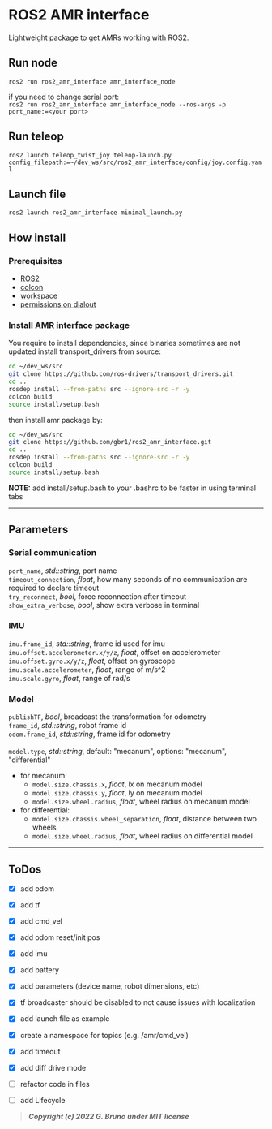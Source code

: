 # ROS2 AMR interface

Lightweight package to get AMRs working with ROS2.



## Run node

`ros2 run ros2_amr_interface amr_interface_node`

if you need to change serial port:<br>
`ros2 run ros2_amr_interface amr_interface_node --ros-args -p port_name:=<your port>`


## Run teleop

`ros2 launch teleop_twist_joy teleop-launch.py config_filepath:=~/dev_ws/src/ros2_amr_interface/config/joy.config.yaml`

## Launch file
`ros2 launch ros2_amr_interface minimal_launch.py`

## How install


### Prerequisites

- [ROS2](https://docs.ros.org/en/foxy/Installation/Ubuntu-Install-Debians.html)
- [colcon](https://docs.ros.org/en/foxy/Tutorials/Colcon-Tutorial.html)
- [workspace](https://docs.ros.org/en/foxy/Tutorials/Workspace/Creating-A-Workspace.html)
- [permissions on dialout](https://github.com/gbr1/TIL/blob/main/Linux/22-01-24_How_add_user_to_dialout_group.md)

### Install AMR interface package

You require to install dependencies, since binaries sometimes are not updated install transport_drivers from source:
``` bash
cd ~/dev_ws/src
git clone https://github.com/ros-drivers/transport_drivers.git
cd ..
rosdep install --from-paths src --ignore-src -r -y
colcon build
source install/setup.bash
```

then install amr package by:
``` bash
cd ~/dev_ws/src
git clone https://github.com/gbr1/ros2_amr_interface.git
cd ..
rosdep install --from-paths src --ignore-src -r -y
colcon build
source install/setup.bash
```

**NOTE:** add install/setup.bash to your .bashrc to be faster in using terminal tabs

---

## Parameters

### Serial communication

`port_name`, _std::string_, port name<br>
`timeout_connection`, _float_, how many seconds of no communication are required to declare timeout<br>
`try_reconnect`,  _bool_, force reconnection after timeout<br>
`show_extra_verbose`, _bool_, show extra verbose in terminal<br>

### IMU

`imu.frame_id`, _std::string_, frame id used for imu<br>
`imu.offset.accelerometer.x/y/z`, _float_, offset on accelerometer<br>
`imu.offset.gyro.x/y/z`, _float_, offset on gyroscope<br>
`imu.scale.accelerometer`, _float_, range of m/s^2<br>
`imu.scale.gyro`, _float_, range of rad/s<br>

### Model
`publishTF`, _bool_, broadcast the transformation for odometry<br>
`frame_id`, _std::string_, robot frame id<br>
`odom.frame_id`, _std::string_, frame id for odometry<br>
<br>
`model.type`, _std::string_, default: "mecanum", options: "mecanum", "differential"<br>
- for mecanum:<br>
    - `model.size.chassis.x`, _float_, lx on mecanum model
    - `model.size.chassis.y`, _float_, ly on mecanum model
    - `model.size.wheel.radius`, _float_, wheel radius on mecanum model<br>
- for differential:<br>
    - `model.size.chassis.wheel_separation`, _float_, distance between two wheels
    - `model.size.wheel.radius`, _float_, wheel radius on differential model


---

## ToDos
- [x] add odom
- [x] add tf
- [x] add cmd_vel
- [x] add odom reset/init pos
- [x] add imu
- [x] add battery
- [x] add parameters (device name, robot dimensions, etc)
- [x] tf broadcaster should be disabled to not cause issues with localization 
- [x] add launch file as example
- [x] create a namespace for topics (e.g. /amr/cmd_vel)
- [x] add timeout
- [x] add diff drive mode
- [ ] refactor code in files
- [ ] add Lifecycle



> ***Copyright (c) 2022 G. Bruno under MIT license***